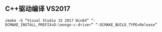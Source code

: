 ## C++驱动编译 VS2017

```
cmake -G “Visual Studio 15 2017 Win64” “-DCMAKE_INSTALL_PREFIX=D:\mongo-c-driver” “-DCMAKE_BUILD_TYPE=Release”
```

